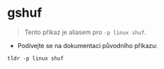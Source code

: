 # gshuf

> Tento příkaz je aliasem pro `-p linux shuf`.

- Podívejte se na dokumentaci původního příkazu:

`tldr -p linux shuf`
